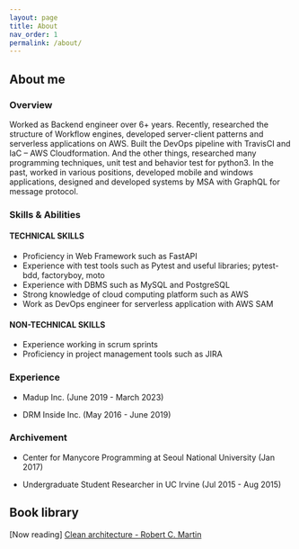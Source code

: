 ```yaml
---
layout: page
title: About
nav_order: 1
permalink: /about/
---
```


## About me

### Overview

Worked as Backend engineer over 6+ years. Recently, researched the structure of Workflow engines, developed server-client patterns and serverless applications on AWS. Built the DevOps pipeline with TravisCI and IaC – AWS Cloudformation. And the other things, researched many programming techniques, unit test and behavior test for python3. In the past, worked in various positions, developed mobile and windows applications, designed and developed systems by MSA with GraphQL for message protocol.

### Skills & Abilities

#### TECHNICAL SKILLS

* Proficiency in Web Framework such as FastAPI
* Experience with test tools such as Pytest and useful libraries; pytest-bdd, factoryboy, moto
* Experience with DBMS such as MySQL and PostgreSQL
* Strong knowledge of cloud computing platform such as AWS
* Work as DevOps engineer for serverless application with AWS SAM

#### NON-TECHNICAL SKILLS

* Experience working in scrum sprints
* Proficiency in project management tools such as JIRA

### Experience

* Madup Inc. (June 2019 - March 2023)

* DRM Inside Inc. (May 2016 - June 2019)

### Archivement

* Center for Manycore Programming at Seoul National University (Jan 2017)

* Undergraduate Student Researcher in UC Irvine (Jul 2015 - Aug 2015)

## Book library

\[Now reading\] [Clean architecture - Robert C. Martin](/review/book/architecture/2023/03/15/clean-architecture.html)
